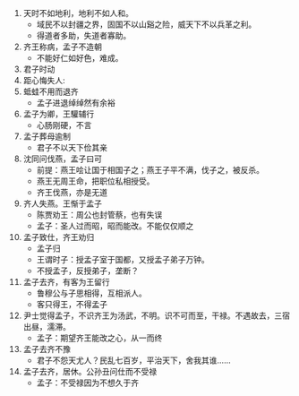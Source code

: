 1. 天时不如地利，地利不如人和。
    * 域民不以封疆之界，固国不以山谿之险，威天下不以兵革之利。
    * 得道者多助，失道者寡助。
2. 齐王称病，孟子不造朝
    * 不能好仁如好色，难成。
3. 君子时动
4. 距心悔失人:
5. 蚳蛙不用而退齐
    * 孟子进退绰绰然有余裕
6. 孟子为卿，王驩辅行
    * 心肠刚硬，不言
7. 孟子葬母逾制
    * 君子不以天下俭其亲
8. 沈同问伐燕，孟子曰可
    * 前提：燕王哙让国于相国子之；燕王子平不满，伐子之，被反杀。
    * 燕王无周王命，把职位私相授受。
    * 齐王伐燕，亦是无道
9. 齐人失燕。王惭于孟子
    * 陈贾劝王：周公也封管蔡，也有失误
    * 孟子：圣人过而昭，昭而能改。不能仅仅顺之
10. 孟子致仕，齐王劝归
    * 孟子归
    * 王谓时子：授孟子室于国都，又授孟子弟子万钟。
    * 不授孟子，反授弟子，垄断？
11. 孟子去齐，有客为王留行
    * 鲁穆公与子思相得，互相派人。
    * 客只得王，不得孟子
12. 尹士觉得孟子，不识齐王为汤武，不明。识不可而至，干禄。不遇故去，三宿出昼，濡滞。
    * 孟子：期望齐王能改之心，从一而终
13. 孟子去齐不豫
    * 君子不怨天尤人？民乱七百岁，平治天下，舍我其谁……
14. 孟子去齐，居休。公孙丑问仕而不受禄
    * 孟子：不受禄因为不想久于齐